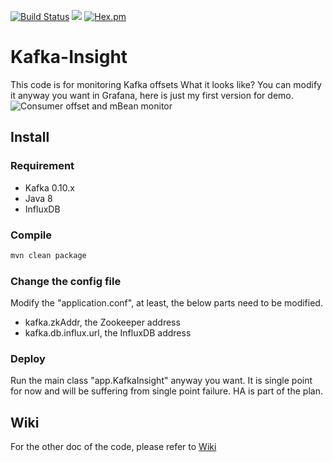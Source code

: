 [![Build Status](https://travis-ci.org/dubin555/Kafka-Insight.svg?branch=master)](https://travis-ci.org/dubin555/Kafka-Insight)
![](https://img.shields.io/badge/language-java-orange.svg)
[![Hex.pm](https://img.shields.io/hexpm/l/plug.svg)](https://github.com/dubin555/Kafka-Insight/master/LICENSE)
# Kafka-Insight
This code is for monitoring Kafka offsets
What it looks like? You can modify it anyway you want in Grafana, here is just my first version for demo.
![Consumer offset and mBean monitor](https://github.com/dubin555/Kafka-Insight/png/consumer-offsets-demo1.png)
## Install
### Requirement
* Kafka 0.10.x
* Java 8
* InfluxDB

### Compile
```bash
mvn clean package
```
### Change the config file
Modify the "application.conf", at least, the below parts need to be modified.
* kafka.zkAddr, the Zookeeper address
* kafka.db.influx.url, the InfluxDB address

### Deploy
Run the main class "app.KafkaInsight" anyway you want. 
It is single point for now and will be suffering from single point failure. HA is part of the plan.

## Wiki
For the other doc of the code, please refer to [Wiki](https://github.com/dubin555/Kafka-Insight/wiki)
